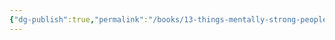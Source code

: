 ```yaml
---
{"dg-publish":true,"permalink":"/books/13-things-mentally-strong-people-don-t-do/","dgPassFrontmatter":true,"noteIcon":"","created":"","updated":""}
---
```


